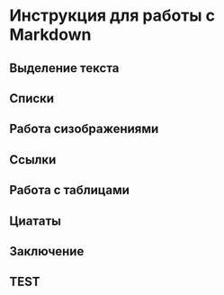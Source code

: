 # Инструкция для работы с Markdown

## Выделение текста

## Списки

## Работа сизображениями

## Ссылки

## Работа с таблицами

## Циататы

## Заключение

## TEST
